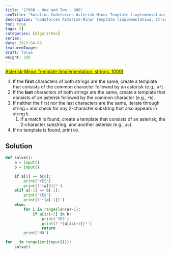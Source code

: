 ```yaml
---
title: "1796B - One and Two - 800"
seoTitle: "Solution Codeforces Asterisk-Minor Template (implementation, strings, 1000)"
description: "Codeforces Asterisk-Minor Template (implementation, strings, 1000)"
toc: true
tags: []
categories: [Algorithms]
series:
date: 2023-04-03
featuredImage:
draft: false
weight: 100
---
```


<mark>[Asterisk-Minor Template (implementation, strings, 1000)](https://codeforces.com/contest/1796/problem/B)</mark>

1. If the **first** characters of both strings are the same, create a template that consists of the common character followed by an asterisk (e.g., `a*`).
2. If the **last** characters of both strings are the same, create a template that consists of an asterisk followed by the common character (e.g., `*b`).
3. If neither the first nor the last characters are the same, iterate through string `a` and check for any 2-character substring that also appears in string `b`. 
   1. If a match is found, create a template that consists of an asterisk, the 2-character substring, and another asterisk (e.g., `ab`).
4. If no template is found, print `NO`.

## Solution

```python
def solve():
    a = input()
    b = input()

    if a[0] == b[0]:
        print('YES')
        print(f'{a[0]}*')
    elif a[-1] == b[-1]:
        print('YES')
        print(f'*{a[-1]}')
    else:
        for i in range(len(a)-1):
            if a[i:i+2] in b:
                print('YES')
                print(f'*{a[i:i+2]}*')
                return
        print('NO')

for _ in range(int(input())):
    solve()
```
